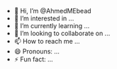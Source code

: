 - 👋 Hi, I’m @AhmedMEbead
- 👀 I’m interested in ...
- 🌱 I’m currently learning ...
- 💞️ I’m looking to collaborate on ...
- 📫 How to reach me ...
- 😄 Pronouns: ...
- ⚡ Fun fact: ...

<!---
AhmedMEbead/AhmedMEbead is a ✨ special ✨ repository because its `README.md` (this file) appears on your GitHub profile.
You can click the Preview link to take a look at your changes.
--->
